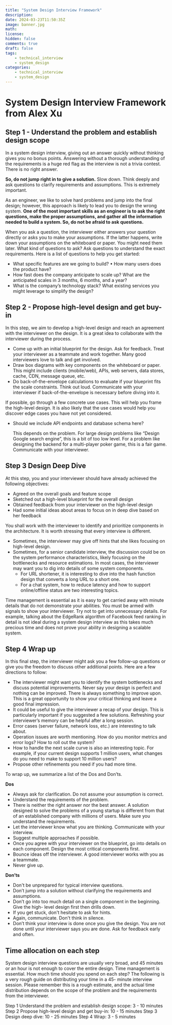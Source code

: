 ```yaml
---
title: "System Design Interview Framework"
description: 
date: 2024-03-23T11:50:35Z
image: banner.jpg
math: 
license: 
hidden: false
comments: true
draft: false
tags:
    - technical_interview
    - system_design
categories:
    - technical_interview
    - system_design
---
```

# System Design Interview Framework from Alex Xu

## **Step 1 - Understand the problem and establish design scope**

In a system design interview, giving out an answer quickly without thinking gives you no bonus points. Answering without a thorough understanding of the requirements is a huge red flag as the interview is not a trivia contest. There is no right answer.

**So, do not jump right in to give a solution.** Slow down. Think deeply and ask questions to clarify requirements and assumptions. This is extremely important.

As an engineer, we like to solve hard problems and jump into the final design; however, this approach is likely to lead you to design the wrong system. **One of the most important skills as an engineer is to ask the right questions, make the proper assumptions, and gather all the information needed to build a system. So, do not be afraid to ask questions.**

When you ask a question, the interviewer either answers your question directly or asks you to make your assumptions. If the latter happens, write down your assumptions on the whiteboard or paper. You might need them later.
What kind of questions to ask? Ask questions to understand the exact requirements. Here is a list of questions to help you get started:

- What specific features are we going to build? • How many users does the product have?
- How fast does the company anticipate to scale up? What are the anticipated scales in 3 months, 6 months, and a year?
- What is the company’s technology stack? What existing services you might leverage to simplify the design?

## **Step 2 - Propose high-level design and get buy-in**

In this step, we aim to develop a high-level design and reach an agreement with the interviewer on the design. It is a great idea to collaborate with the interviewer during the process.

- Come up with an initial blueprint for the design. Ask for feedback. Treat your interviewer as a teammate and work together. Many good interviewers love to talk and get involved.
- Draw box diagrams with key components on the whiteboard or paper. This might include clients (mobile/web), APIs, web servers, data stores, cache, CDN, message queue, etc.
- Do back-of-the-envelope calculations to evaluate if your blueprint fits the scale constraints. Think out loud. Communicate with your interviewer if back-of-the-envelope is necessary before diving into it.

If possible, go through a few concrete use cases. This will help you frame the high-level design. It is also likely that the use cases would help you discover edge cases you have not yet considered.

- Should we include API endpoints and database schema here?
    
    This depends on the problem. For large design problems like “Design Google search engine”, this is a bit of too low level. For a problem like designing the backend for a multi-player poker game, this is a fair game. Communicate with your interviewer.
    

## Step 3 Design Deep Dive

At this step, you and your interviewer should have already achieved the following objectives:

- Agreed on the overall goals and feature scope
- Sketched out a high-level blueprint for the overall design
- Obtained feedback from your interviewer on the high-level design
- Had some initial ideas about areas to focus on in deep dive based on her feedback

You shall work with the interviewer to identify and prioritize components in the architecture.
It is worth stressing that every interview is different. 

- Sometimes, the interviewer may give off hints that she likes focusing on high-level design.
- Sometimes, for a senior candidate interview, the discussion could be on the system performance characteristics, likely focusing on the bottlenecks and resource estimations. In most cases, the interviewer may want you to dig into details of some system components.
    - For URL shortener, it is interesting to dive into the hash function design that converts a long URL to a short one.
    - For a chat system, how to reduce latency and how to support online/offline status are two interesting topics.

Time management is essential as it is easy to get carried away with minute details that do not
demonstrate your abilities. You must be armed with signals to show your interviewer. Try not to get into unnecessary details. For example, talking about the EdgeRank algorithm of Facebook feed ranking in detail is not ideal during a system design interview as this takes much precious time and does not prove your ability in designing a scalable system.

## Step 4 Wrap up

In this final step, the interviewer might ask you a few follow-up questions or give you the freedom to discuss other additional points. Here are a few directions to follow:

- The interviewer might want you to identify the system bottlenecks and discuss potential improvements. Never say your design is perfect and nothing can be improved. There is always something to improve upon. This is a great opportunity to show your critical thinking and leave a good final impression.
- It could be useful to give the interviewer a recap of your design. This is particularly important if you suggested a few solutions. Refreshing your interviewer’s memory can be helpful after a long session.
- Error cases (server failure, network loss, etc.) are interesting to talk about.
- Operation issues are worth mentioning. How do you monitor metrics and error logs? How to roll out the system?
- How to handle the next scale curve is also an interesting topic. For example, if your current design supports 1 million users, what changes do you need to make to support 10 million users?
- Propose other refinements you need if you had more time.

To wrap up, we summarize a list of the Dos and Don’ts.

**Dos**

- Always ask for clarification. Do not assume your assumption is correct.
- Understand the requirements of the problem.
- There is neither the right answer nor the best answer. A solution designed to solve the
problems of a young startup is different from that of an established company with millions
of users. Make sure you understand the requirements.
- Let the interviewer know what you are thinking. Communicate with your interview.
- Suggest multiple approaches if possible.
- Once you agree with your interviewer on the blueprint, go into details on each
component. Design the most critical components first.
- Bounce ideas off the interviewer. A good interviewer works with you as a teammate.
- Never give up.

**Don’ts**

- Don't be unprepared for typical interview questions.
- Don’t jump into a solution without clarifying the requirements and assumptions.
- Don’t go into too much detail on a single component in the beginning. Give the high-
level design first then drills down.
- If you get stuck, don't hesitate to ask for hints.
- Again, communicate. Don't think in silence.
- Don’t think your interview is done once you give the design. You are not done until your
interviewer says you are done. Ask for feedback early and often.

## **Time allocation on each step**

System design interview questions are usually very broad, and 45 minutes or an hour is not
enough to cover the entire design. Time management is essential. How much time should you
spend on each step? The following is a very rough guide on distributing your time in a 45-
minute interview session. Please remember this is a rough estimate, and the actual time
distribution depends on the scope of the problem and the requirements from the interviewer.

Step 1 Understand the problem and establish design scope: 3 - 10 minutes
Step 2 Propose high-level design and get buy-in: 10 - 15 minutes
Step 3 Design deep dive: 10 - 25 minutes
Step 4 Wrap: 3 - 5 minutes